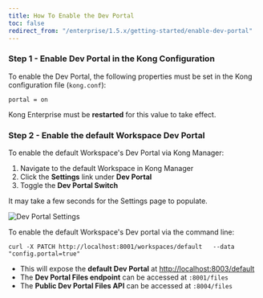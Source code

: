 ```yaml
---
title: How To Enable the Dev Portal
toc: false
redirect_from: "/enterprise/1.5.x/getting-started/enable-dev-portal"
---
```


### Step 1 - Enable Dev Portal in the Kong Configuration

To enable the Dev Portal, the following properties must be set in the Kong
configuration file (`kong.conf`):

```
portal = on
```

Kong Enterprise must be **restarted** for this value to take effect.

### Step 2 - Enable the default Workspace Dev Portal


To enable the default Workspace's Dev Portal via Kong Manager:

1. Navigate to the default Workspace in Kong Manager
2. Click the **Settings** link under **Dev Portal**
3. Toggle the **Dev Portal Switch**

It may take a few seconds for the Settings page to populate.

![Dev Portal Settings](/assets/images/docs/ee/getting-started/dev-portal-settings.png)


To enable the default Workspace's Dev portal via the command line:

```
curl -X PATCH http://localhost:8001/workspaces/default   --data "config.portal=true"
```

- This will expose the **default Dev Portal** at [http://localhost:8003/default](http://localhost:8003/default)
- The **Dev Portal Files endpoint** can be accessed at `:8001/files`
- The **Public Dev Portal Files API** can be accessed at `:8004/files`
